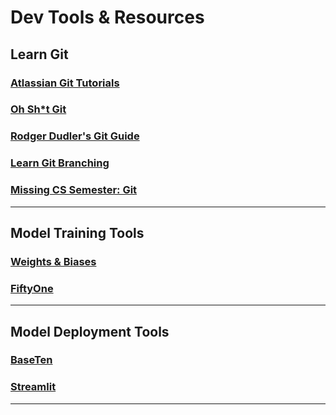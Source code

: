 # Dev Tools & Resources

## Learn Git

### [Atlassian Git Tutorials](https://www.atlassian.com/git/tutorials)
### [Oh Sh*t Git](https://ohshitgit.com/)
### [Rodger Dudler's Git Guide](https://rogerdudler.github.io/git-guide/)
### [Learn Git Branching](https://learngitbranching.js.org/)
### [Missing CS Semester: Git](https://missing.csail.mit.edu/2020/version-control/)

<hr>

## Model Training Tools

### [Weights & Biases](https://wandb.ai/site)
### [FiftyOne](https://voxel51.com/fiftyone/)

<hr>

## Model Deployment Tools

### [BaseTen](https://www.baseten.co/)
### [Streamlit](https://streamlit.io/)

<hr>
